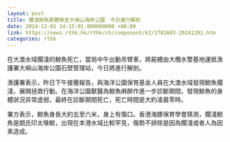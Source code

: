 ```yaml
---
layout: post
title: 擱淺鯨魚屍體移至大嶼山海岸公園　今日進行解剖
date: 2024-12-01 14:15:01.000000000 +08:00
link: https://news.rthk.hk/rthk/ch/component/k2/1781603-20241201.htm
categories: rthk
---
```


在大澳水域擱淺的鯨魚死亡，當局中午出動吊臂車，將屍體由大欖水警基地運抵漁護署大嶼山海岸公園石壁管理站，今日將進行解剖。

漁護署表示，昨日下午接獲報告，與海洋公園保育基金人員在大澳水域發現鯨魚擱淺，展開拯救行動。在海洋公園獸醫為鯨魚麻醉作進一步診斷期間，發現鯨魚的身體狀況非常虛弱，最終在診斷期間死亡，死亡時間是大約凌晨零時。

署方表示，鯨魚身長大約五至六米，身上有傷口。香港海豚保育學會猜測，擱淺鯨魚是朗氏印太喙鯨，出現在本港水域比較罕見，傷勢不排除是因為擱淺或者人為因素造成。
